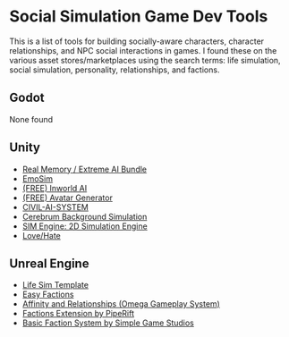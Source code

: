 # Social Simulation Game Dev Tools

This is a list of tools for building socially-aware characters, character relationships, and NPC social interactions in games. 
I found these on the various asset stores/marketplaces using the search terms: life simulation, social simulation, personality,
relationships, and factions.

## Godot

None found

## Unity

* [Real Memory / Extreme AI Bundle](https://assetstore.unity.com/packages/tools/ai/realmemory-v1-extreme-ai-v2-bundle-85239)
* [EmoSim](https://assetstore.unity.com/packages/tools/ai/emosim-emotion-simulation-174898)
* [(FREE) Inworld AI](https://assetstore.unity.com/packages/tools/ai/ai-characters-dialogue-for-unity-inworld-229406)
* [(FREE) Avatar Generator](https://assetstore.unity.com/packages/tools/avatar-generator-81473)
* [CIVIL-AI-SYSTEM](https://assetstore.unity.com/packages/tools/ai/civil-ai-system-231069)
* [Cerebrum Background Simulation](https://assetstore.unity.com/packages/tools/ai/cerebrum-background-simulation-161424#content)
* [SIM Engine: 2D Simulation Engine](https://assetstore.unity.com/packages/templates/systems/sim-engine-2d-simulation-engine-120797)
* [Love/Hate](https://assetstore.unity.com/packages/tools/ai/love-hate-33063)

## Unreal Engine

* [Life Sim Template](https://www.unrealengine.com/marketplace/en-US/product/life-sim-template/questions)
* [Easy Factions](https://www.unrealengine.com/marketplace/en-US/product/easy-fractions)
* [Affinity and Relationships (Omega Gameplay System)](https://www.unrealengine.com/marketplace/en-US/product/omega-gameplay-system-affinity-relationships)
* [Factions Extension by PipeRift](https://github.com/PipeRift/FactionsExtension)
* [Basic Faction System by Simple Game Studios](https://www.unrealengine.com/marketplace/en-US/product/basic-faction-system)
